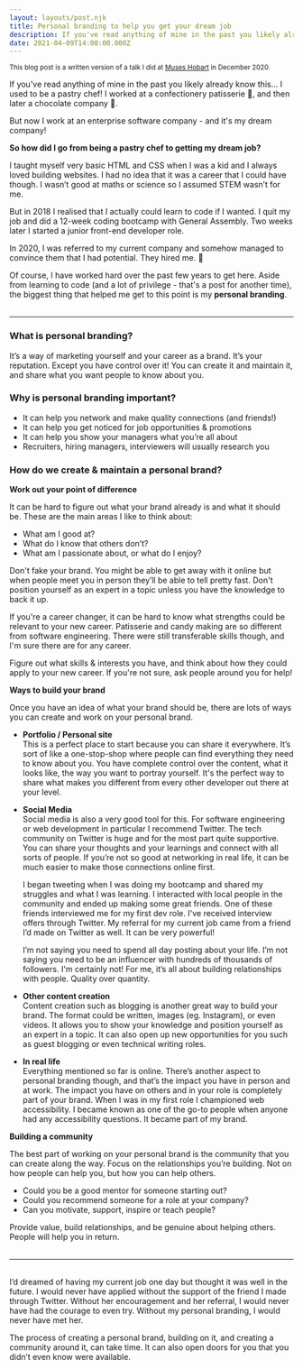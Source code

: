 ```yaml
---
layout: layouts/post.njk
title: Personal branding to help you get your dream job
description: If you've read anything of mine in the past you likely already know this, I used to be a pastry chef! I worked at a confectionery patisserie, and then later a chocolate company. But now I work at an enterprise software company - and it's my dream company! So how did I go from being a pastry chef to getting my dream job?
date: 2021-04-09T14:00:00.000Z
---
```


<sup>This blog post is a written version of a talk I did at [Muses Hobart](https://musescodejs.org/hobart.html) in December 2020.</sup>

If you've read anything of mine in the past you likely already know this... I used to be a pastry chef! I worked at a confectionery patisserie 🍬, and then later a chocolate company 🍫.

But now I work at an enterprise software company - and it's my dream company!

**So how did I go from being a pastry chef to getting my dream job?**

I taught myself very basic HTML and CSS when I was a kid and I always loved building websites. I had no idea that it was a career that I could have though. I wasn’t good at maths or science so I assumed STEM wasn’t for me.

But in 2018 I realised that I actually could learn to code if I wanted. I quit my job and did a 12-week coding bootcamp with General Assembly. Two weeks later I started a junior front-end developer role.

In 2020, I was referred to my current company and somehow managed to convince them that I had potential. They hired me. 🎉

Of course, I have worked hard over the past few years to get here. Aside from learning to code (and a lot of privilege - that's a post for another time), the biggest thing that helped me get to this point is my **personal branding**.<br><br>

---

### What is personal branding?

It’s a way of marketing yourself and your career as a brand. It’s your reputation. Except you have control over it! You can create it and maintain it, and share what you want people to know about you.

### Why is personal branding important?

- It can help you network and make quality connections (and friends!)
- It can help you get noticed for job opportunities & promotions
- It can help you show your managers what you’re all about
- Recruiters, hiring managers, interviewers will usually research you

### How do we create & maintain a personal brand?

**Work out your point of difference**

It can be hard to figure out what your brand already is and what it should be. These are the main areas I like to think about:

- What am I good at?
- What do I know that others don’t?
- What am I passionate about, or what do I enjoy?

Don't fake your brand. You might be able to get away with it online but when people meet you in person they’ll be able to tell pretty fast. Don't position yourself as an expert in a topic unless you have the knowledge to back it up.

If you're a career changer, it can be hard to know what strengths could be relevant to your new career. Patisserie and candy making are so different from software engineering. There were still transferable skills though, and I'm sure there are for any career.

Figure out what skills & interests you have, and think about how they could apply to your new career. If you're not sure, ask people around you for help!

**Ways to build your brand**

Once you have an idea of what your brand should be, there are lots of ways you can create and work on your personal brand.

- **Portfolio / Personal site**<br>
  This is a perfect place to start because you can share it everywhere. It’s sort of like a one-stop-shop where people can find everything they need to know about you. You have complete control over the content, what it looks like, the way you want to portray yourself. It's the perfect way to share what makes you different from every other developer out there at your level.
- **Social Media**<br>
  Social media is also a very good tool for this. For software engineering or web development in particular I recommend Twitter. The tech community on Twitter is huge and for the most part quite supportive. You can share your thoughts and your learnings and connect with all sorts of people. If you’re not so good at networking in real life, it can be much easier to make those connections online first.

  I began tweeting when I was doing my bootcamp and shared my struggles and what I was learning. I interacted with local people in the community and ended up making some great friends. One of these friends interviewed me for my first dev role. I've received interview offers through Twitter. My referral for my current job came from a friend I’d made on Twitter as well. It can be very powerful!

  I’m not saying you need to spend all day posting about your life. I’m not saying you need to be an influencer with hundreds of thousands of followers. I'm certainly not! For me, it’s all about building relationships with people. Quality over quantity.

- **Other content creation**<br>
  Content creation such as blogging is another great way to build your brand. The format could be written, images (eg. Instagram), or even videos. It allows you to show your knowledge and position yourself as an expert in a topic. It can also open up new opportunities for you such as guest blogging or even technical writing roles.
- **In real life**<br>
  Everything mentioned so far is online. There’s another aspect to personal branding though, and that’s the impact you have in person and at work. The impact you have on others and in your role is completely part of your brand. When I was in my first role I championed web accessibility. I became known as one of the go-to people when anyone had any accessibility questions. It became part of my brand.

**Building a community**

The best part of working on your personal brand is the community that you can create along the way. Focus on the relationships you’re building. Not on how people can help you, but how you can help others.

- Could you be a good mentor for someone starting out?
- Could you recommend someone for a role at your company?
- Can you motivate, support, inspire or teach people?

Provide value, build relationships, and be genuine about helping others. People will help you in return.<br><br>

---

<br>I’d dreamed of having my current job one day but thought it was well in the future. I would never have applied without the support of the friend I made through Twitter. Without her encouragement and her referral, I would never have had the courage to even try. Without my personal branding, I would never have met her.

The process of creating a personal brand, building on it, and creating a community around it, can take time. It can also open doors for you that you didn’t even know were available.
